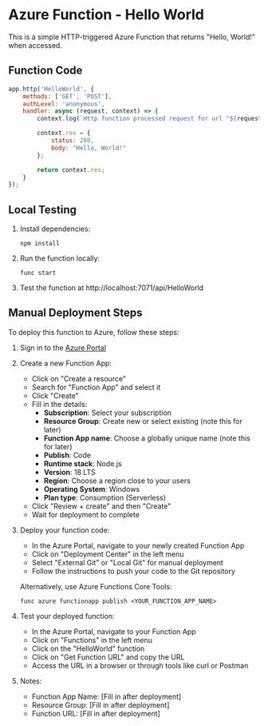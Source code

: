 # Azure Function - Hello World

This is a simple HTTP-triggered Azure Function that returns "Hello, World!" when accessed.

## Function Code

```javascript
app.http('HelloWorld', {
    methods: ['GET', 'POST'],
    authLevel: 'anonymous',
    handler: async (request, context) => {
        context.log(`Http function processed request for url "${request.url}"`);

        context.res = {
            status: 200,
            body: "Hello, World!"
        };

        return context.res;
    }
});
```

## Local Testing

1. Install dependencies:
   ```
   npm install
   ```

2. Run the function locally:
   ```
   func start
   ```

3. Test the function at http://localhost:7071/api/HelloWorld

## Manual Deployment Steps

To deploy this function to Azure, follow these steps:

1. Sign in to the [Azure Portal](https://portal.azure.com)

2. Create a new Function App:
   - Click on "Create a resource"
   - Search for "Function App" and select it
   - Click "Create"
   - Fill in the details:
     - **Subscription**: Select your subscription
     - **Resource Group**: Create new or select existing (note this for later)
     - **Function App name**: Choose a globally unique name (note this for later)
     - **Publish**: Code
     - **Runtime stack**: Node.js
     - **Version**: 18 LTS
     - **Region**: Choose a region close to your users
     - **Operating System**: Windows
     - **Plan type**: Consumption (Serverless)
   - Click "Review + create" and then "Create"
   - Wait for deployment to complete

3. Deploy your function code:
   - In the Azure Portal, navigate to your newly created Function App
   - Click on "Deployment Center" in the left menu
   - Select "External Git" or "Local Git" for manual deployment
   - Follow the instructions to push your code to the Git repository
   
   Alternatively, use Azure Functions Core Tools:
   ```
   func azure functionapp publish <YOUR_FUNCTION_APP_NAME>
   ```

4. Test your deployed function:
   - In the Azure Portal, navigate to your Function App
   - Click on "Functions" in the left menu
   - Click on the "HelloWorld" function
   - Click on "Get Function URL" and copy the URL
   - Access the URL in a browser or through tools like curl or Postman

5. Notes:
   - Function App Name: [Fill in after deployment]
   - Resource Group: [Fill in after deployment]
   - Function URL: [Fill in after deployment] 